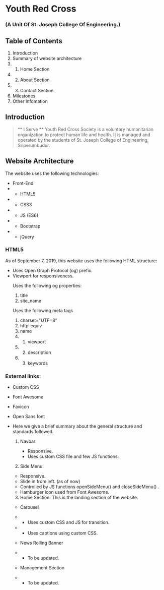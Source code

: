 # Youth Red Cross

### (A Unit Of St. Joseph College Of Engineering.)

## Table of Contents

1. Introduction
2. Summary of website architecture
3. 1. Home Section
4. 2. About Section
5. 3. Contact Section
6. Milestones
7. Other Infomation

## Introduction

> ** I Serve **
> Youth Red Cross Society is a voluntary humanitarian organization to protect human life and health. It is managed and operated by the students of St. Joseph College of Engineering, Sriperumbudur.

## Website Architecture

The website uses the following technologies:

- Front-End
- - HTML5
- - CSS3
- - JS (ES6)
- - Bootstrap
- - jQuery

### HTML5

As of September 7, 2019, this website uses the following HTML structure:

- <html>
  Uses Open Graph Protocol (og) prefix.
- <head>
  Viewport for responsiveness.

  Uses the following og properties:

  1. title
  2. site_name

  Uses the following meta tags

  1. charset="UTF=8"
  2. http-equiv
  3. name
  4. 1. viewport
  5. 2. description
  6. 3. keywords

### External links:

- Custom CSS
- Font Awesome
- Favicon
- Open Sans font

- <body>
  Here we give a brief summary about the general structure and standards followed.

  1. Navbar:

     - Responsive.
     - Uses custom CSS file and few JS functions.

  2. Side Menu:

  - Responsive.
  - Slide in from left. (as of now)
  - Controlled by JS functions openSideMenu() and closeSideMenu() .
  - Hamburger icon used from Font Awesome.

  3. Home Section:
     This is the landing section of the website.

  - Carousel
  - - Uses custom CSS and JS for transition.
  - - Uses captions using custom CSS.

  - News Rolling Banner
  - - To be updated.

  - Management Section
  - - To be updated.
